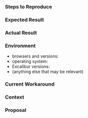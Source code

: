 <!-- ::: IMPORTANT NOTE ::: 

Hi, this is the Excalibur development team. Please take a moment to read the instructions below:

Please ask any questions you have in our forum: https://groups.google.com/forum/#!forum/excaliburjs

Please do not file a Github issue until you've read through and understand the contributing guidelines. If you're not sure if you should submit an issue, ask your question in the forum linked above.
https://github.com/excaliburjs/Excalibur/blob/master/.github/CONTRIBUTING.md#reporting-bugs
https://github.com/excaliburjs/Excalibur/blob/master/.github/CONTRIBUTING.md#suggesting-improvements
-->

<!-- BUG TEMPLATE-->
<!-- If you are submitting a bug, fill out this template and delete the one below it -->
<!-- Add relevant pictures/gifs as appropriate -->
### Steps to Reproduce
<!-- Detailed steps for reproducing the problem -->
<!-- If possible, please include a self-contained code snippet that demonstrates the problem -->

### Expected Result
<!-- What you expected to happen -->

### Actual Result
<!-- What happened instead -->

### Environment
<!-- Please fill out all of these fields -->
- browsers and versions: <!-- e.x. Chrome (50.0.2883.87), Firefox (50.1.0), Edge (38.14393.0.0), etc. -->
- operating system: <!-- What OS are you using? -->
- Excalibur versions: <!-- which version(s) of Excalibur contain the bug?-->
- (anything else that may be relevant) <!-- Are there versions of Excalibur that don't contain the bug?, etc. -->

### Current Workaround
<!-- If you have determined a workaround for this issue, please detail it here -->


<!---------------------------------------->

<!-- OTHER ISSUES TEMPLATE -->
<!-- If you are submitting any other type of issue, use this template and delete the one above it -->

### Context
<!-- Explain the background information for this issue -->

### Proposal
<!-- Your idea for the new feature, improvement, etc. -->
<!-- If you have any ideas for implementation or next steps, add those also -->
